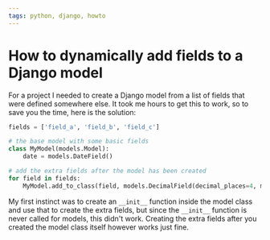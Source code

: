 ```yaml
---
tags: python, django, howto
---
```


# How to dynamically add fields to a Django model
For a project I needed to create a Django model from a list of fields that were defined somewhere else. It took me hours to get this to work, so to save you the time, here is the solution:

```python
fields = ['field_a', 'field_b', 'field_c']

# the base model with some basic fields
class MyModel(models.Model):
    date = models.DateField()

# add the extra fields after the model has been created
for field in fields:
    MyModel.add_to_class(field, models.DecimalField(decimal_places=4, max_digits=10))
 ```

My first instinct was to create an `__init__` function inside the model class and use that to create the extra fields, but since the `__init__` function is never called for models, this didn't work. Creating the extra fields after you created the model class itself however works just fine.
